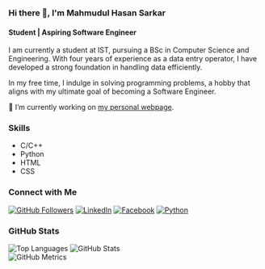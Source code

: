 ### Hi there 👋, I'm Mahmudul Hasan Sarkar
#### Student | Aspiring Software Engineer

I am currently a student at IST, pursuing a BSc in Computer Science and Engineering. With four years of experience as a data entry operator, I have developed a strong foundation in handling data efficiently.

In my free time, I indulge in solving programming problems, a hobby that aligns with my ultimate goal of becoming a Software Engineer.

🔭 I’m currently working on [my personal webpage](https://mahmud256-assignment-9.netlify.app/).

### Skills
- C/C++
- Python
- HTML
- CSS
  
  
### Connect with Me
[![GitHub Followers](https://img.shields.io/github/followers/Mahmud256?style=social)](https://github.com/Mahmud256)
[![LinkedIn](https://img.shields.io/badge/LinkedIn-Mahmudul-blue)](https://www.linkedin.com/in/Mahmudul/)
[![Facebook](https://img.shields.io/badge/Facebook-Mahmudul-blue)](https://www.facebook.com/Mahmudul)
[![Python](https://img.shields.io/badge/Python-Intermediate-yellow)](https://www.python.org/)  

### GitHub Stats
![Top Languages](https://github-readme-stats.vercel.app/api/top-langs/?username=Mahmud256)
![GitHub Stats](https://github-readme-stats.vercel.app/api?username=Mahmud256&show_icons=true)  
![GitHub Metrics](https://metrics.lecoq.io/Mahmud256)
